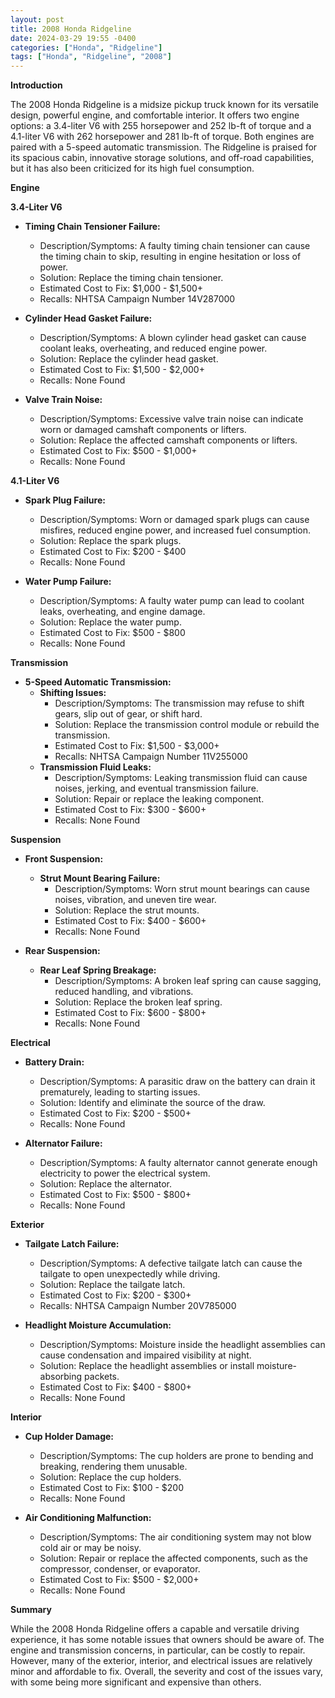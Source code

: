 ```yaml
---
layout: post
title: 2008 Honda Ridgeline
date: 2024-03-29 19:55 -0400
categories: ["Honda", "Ridgeline"]
tags: ["Honda", "Ridgeline", "2008"]
---
```

**Introduction**

The 2008 Honda Ridgeline is a midsize pickup truck known for its versatile design, powerful engine, and comfortable interior. It offers two engine options: a 3.4-liter V6 with 255 horsepower and 252 lb-ft of torque and a 4.1-liter V6 with 262 horsepower and 281 lb-ft of torque. Both engines are paired with a 5-speed automatic transmission. The Ridgeline is praised for its spacious cabin, innovative storage solutions, and off-road capabilities, but it has also been criticized for its high fuel consumption.

**Engine**

**3.4-Liter V6**

* **Timing Chain Tensioner Failure:**
  * Description/Symptoms: A faulty timing chain tensioner can cause the timing chain to skip, resulting in engine hesitation or loss of power.
  * Solution: Replace the timing chain tensioner.
  * Estimated Cost to Fix: $1,000 - $1,500+
  * Recalls: NHTSA Campaign Number 14V287000

* **Cylinder Head Gasket Failure:**
  * Description/Symptoms: A blown cylinder head gasket can cause coolant leaks, overheating, and reduced engine power.
  * Solution: Replace the cylinder head gasket.
  * Estimated Cost to Fix: $1,500 - $2,000+
  * Recalls: None Found

* **Valve Train Noise:**
  * Description/Symptoms: Excessive valve train noise can indicate worn or damaged camshaft components or lifters.
  * Solution: Replace the affected camshaft components or lifters.
  * Estimated Cost to Fix: $500 - $1,000+
  * Recalls: None Found

**4.1-Liter V6**

* **Spark Plug Failure:**
  * Description/Symptoms: Worn or damaged spark plugs can cause misfires, reduced engine power, and increased fuel consumption.
  * Solution: Replace the spark plugs.
  * Estimated Cost to Fix: $200 - $400
  * Recalls: None Found

* **Water Pump Failure:**
  * Description/Symptoms: A faulty water pump can lead to coolant leaks, overheating, and engine damage.
  * Solution: Replace the water pump.
  * Estimated Cost to Fix: $500 - $800
  * Recalls: None Found

**Transmission**

* **5-Speed Automatic Transmission:**
  * **Shifting Issues:**
    * Description/Symptoms: The transmission may refuse to shift gears, slip out of gear, or shift hard.
    * Solution: Replace the transmission control module or rebuild the transmission.
    * Estimated Cost to Fix: $1,500 - $3,000+
    * Recalls: NHTSA Campaign Number 11V255000
  * **Transmission Fluid Leaks:**
    * Description/Symptoms: Leaking transmission fluid can cause noises, jerking, and eventual transmission failure.
    * Solution: Repair or replace the leaking component.
    * Estimated Cost to Fix: $300 - $600+
    * Recalls: None Found

**Suspension**

* **Front Suspension:**
  * **Strut Mount Bearing Failure:**
    * Description/Symptoms: Worn strut mount bearings can cause noises, vibration, and uneven tire wear.
    * Solution: Replace the strut mounts.
    * Estimated Cost to Fix: $400 - $600+
    * Recalls: None Found

* **Rear Suspension:**
  * **Rear Leaf Spring Breakage:**
    * Description/Symptoms: A broken leaf spring can cause sagging, reduced handling, and vibrations.
    * Solution: Replace the broken leaf spring.
    * Estimated Cost to Fix: $600 - $800+
    * Recalls: None Found

**Electrical**

* **Battery Drain:**
  * Description/Symptoms: A parasitic draw on the battery can drain it prematurely, leading to starting issues.
  * Solution: Identify and eliminate the source of the draw.
  * Estimated Cost to Fix: $200 - $500+
  * Recalls: None Found

* **Alternator Failure:**
  * Description/Symptoms: A faulty alternator cannot generate enough electricity to power the electrical system.
  * Solution: Replace the alternator.
  * Estimated Cost to Fix: $500 - $800+
  * Recalls: None Found

**Exterior**

* **Tailgate Latch Failure:**
  * Description/Symptoms: A defective tailgate latch can cause the tailgate to open unexpectedly while driving.
  * Solution: Replace the tailgate latch.
  * Estimated Cost to Fix: $200 - $300+
  * Recalls: NHTSA Campaign Number 20V785000

* **Headlight Moisture Accumulation:**
  * Description/Symptoms: Moisture inside the headlight assemblies can cause condensation and impaired visibility at night.
  * Solution: Replace the headlight assemblies or install moisture-absorbing packets.
  * Estimated Cost to Fix: $400 - $800+
  * Recalls: None Found

**Interior**

* **Cup Holder Damage:**
  * Description/Symptoms: The cup holders are prone to bending and breaking, rendering them unusable.
  * Solution: Replace the cup holders.
  * Estimated Cost to Fix: $100 - $200
  * Recalls: None Found

* **Air Conditioning Malfunction:**
  * Description/Symptoms: The air conditioning system may not blow cold air or may be noisy.
  * Solution: Repair or replace the affected components, such as the compressor, condenser, or evaporator.
  * Estimated Cost to Fix: $500 - $2,000+
  * Recalls: None Found

**Summary**

While the 2008 Honda Ridgeline offers a capable and versatile driving experience, it has some notable issues that owners should be aware of. The engine and transmission concerns, in particular, can be costly to repair. However, many of the exterior, interior, and electrical issues are relatively minor and affordable to fix. Overall, the severity and cost of the issues vary, with some being more significant and expensive than others.
